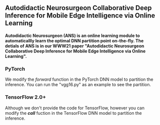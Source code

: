 ## Autodidactic Neurosurgeon Collaborative Deep Inference for Mobile Edge Intelligence via Online Learning
#### Autodidactic Neurosurgeon (ANS) is an online learning module to automaticallly learn the optimal DNN partition point on-the-fly. The detials of ANS is in our WWW21 paper "Autodidactic Neurosurgeon Collaborative Deep Inference for Mobile Edge Intelligence via Online Learning".

### PyTorch
We modify the *forward* function in the PyTorch DNN model to partition the inference.
You can run the "vgg16.py" as an example to see the partition.

### TensorFlow 2.0+
Although we don't provide the code for TensorFlow, however you can modify the *__call__* fuction in the TensorFlow DNN model to partition the inference.
